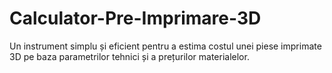 # Calculator-Pre-Imprimare-3D
Un instrument simplu și eficient pentru a estima costul unei piese imprimate 3D pe baza parametrilor tehnici și a prețurilor materialelor.
